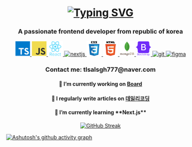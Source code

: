 <h1 align="center"> <a href="https://git.io/typing-svg"><img src="https://readme-typing-svg.herokuapp.com?font=Fira+Code&pause=1000&color=76BAF7&background=FFEBC100&center=true&vCenter=true&random=true&width=435&lines=Hi+%F0%9F%91%8B%2C+I'm+minho+shin" alt="Typing SVG" /></a> </h1>

<h3 align="center">A passionate frontend developer from republic of korea</h3>

<p align="center">
  <a href="https://www.typescriptlang.org/" target="_blank" rel="noreferrer"> <img src="https://raw.githubusercontent.com/devicons/devicon/master/icons/typescript/typescript-original.svg" alt="typescript" width="40" height="40"/> </a> 
<a href="https://developer.mozilla.org/en-US/docs/Web/JavaScript" target="_blank" rel="noreferrer"> <img src="https://raw.githubusercontent.com/devicons/devicon/master/icons/javascript/javascript-original.svg" alt="javascript" width="40" height="40"/> </a> 
<a href="https://reactjs.org/" target="_blank" rel="noreferrer"> <img src="https://raw.githubusercontent.com/devicons/devicon/master/icons/react/react-original-wordmark.svg" alt="react" width="40" height="40"/> </a> 
<a href="https://nextjs.org/" target="_blank" rel="noreferrer"> <img src="https://cdn.worldvectorlogo.com/logos/nextjs-2.svg" alt="nextjs" width="40" height="40"/> </a> 
<a href="https://www.w3schools.com/css/" target="_blank" rel="noreferrer"> <img src="https://raw.githubusercontent.com/devicons/devicon/master/icons/css3/css3-original-wordmark.svg" alt="css3" width="40" height="40"/> </a> 
  <a href="https://www.w3.org/html/" target="_blank" rel="noreferrer"> <img src="https://raw.githubusercontent.com/devicons/devicon/master/icons/html5/html5-original-wordmark.svg" alt="html5" width="40" height="40"/> </a> 
  <a href="https://www.mongodb.com/" target="_blank" rel="noreferrer"> <img src="https://raw.githubusercontent.com/devicons/devicon/master/icons/mongodb/mongodb-original-wordmark.svg" alt="mongodb" width="40" height="40"/> </a> 
<a href="https://getbootstrap.com" target="_blank" rel="noreferrer"> <img src="https://raw.githubusercontent.com/devicons/devicon/master/icons/bootstrap/bootstrap-plain-wordmark.svg" alt="bootstrap" width="40" height="40"/> </a> 
<a href="https://git-scm.com/" target="_blank" rel="noreferrer"> <img src="https://www.vectorlogo.zone/logos/git-scm/git-scm-icon.svg" alt="git" width="40" height="40"/> </a> 
<a href="https://www.figma.com/" target="_blank" rel="noreferrer"> <img src="https://www.vectorlogo.zone/logos/figma/figma-icon.svg" alt="figma" width="40" height="40"/> </a>
  </p>

<h3 align="center">Contact me: tlsalsgh777@naver.com </h3>

<h4 align="center">🔭 I’m currently working on <a href="https://github.com/minhoshin11/board">Board</a></h4>
<h4 align="center">📝 I regularly write articles on <a href="https://dailycoding777.tistory.com/">데일리코딩</a> </h4>
<h4 align="center">🌱 I’m currently learning **Next.js**</h4>

<p align="center">
<a href="https://git.io/streak-stats"><img src="https://streak-stats.demolab.com?user=minhoshin11&theme=meta-dark&hide_border=true&mode=weekly" alt="GitHub Streak" /></a>
</p>

[![Ashutosh's github activity graph](https://github-readme-activity-graph.vercel.app/graph?username=minhoshin11&theme=react)](https://github.com/minhoshin11/github-readme-activity-graph)
